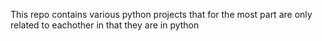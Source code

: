 This repo contains various python projects that for the most part are only related to eachother in that they are in python
